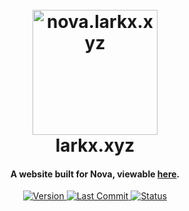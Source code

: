 
<h1 align="center">
  <br>
  <a href="https://nova.larkx.xyz/"><img src="https://media.discordapp.net/attachments/741659143273709588/815692598496329778/astra.png" alt="nova.larkx.xyz" width="200"></a>
  <br>
  larkx.xyz
  <br>
</h1>

<h4 align="center">A website built for Nova, viewable <a href="http://larkx.xyz/" target="_blank">here</a>.</h4>

<p align="center">
  <a href="https://github.com/larkify/">
    <img src="https://img.shields.io/badge/version-2.0-blue?style=for-the-badge"
         alt="Version">
  </a>
  <a href="https://github.com/larkify/nova-website/">
    <img src="https://img.shields.io/github/last-commit/larkify/nova-website?style=for-the-badge"
         alt="Last Commit">
  </a>
  <a href="https://nova.larkx.xyz/">
    <img src="https://img.shields.io/website?down_color=red&down_message=offline&style=for-the-badge&up_color=green&up_message=online&url=https%3A%2F%2Fnova.larkx.xyz%2F"
         alt="Status">
  </a>
</p>
